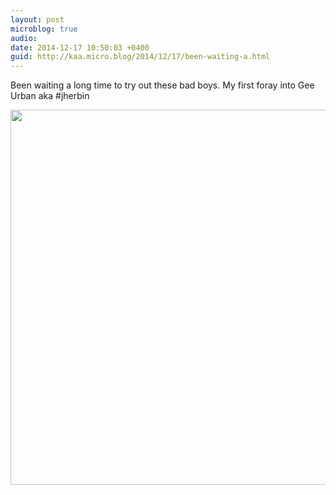 ```yaml
---
layout: post
microblog: true
audio: 
date: 2014-12-17 10:50:03 +0400
guid: http://kaa.micro.blog/2014/12/17/been-waiting-a.html
---
```

Been waiting a long time to try out these bad boys. My first foray into Gee Urban aka #jherbin

<img src="https://www.kaa.bz/uploads/2018/0353f470da.jpg" width="600" height="600" />
